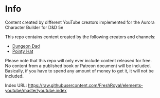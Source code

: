 # Info
Content created by different YouTube creators implemented for the Aurora Character Builder for D&amp;D 5e

This repo contains content created by the following creators and channels:

* [Dungeon Dad](https://www.youtube.com/@DungeonDad)
* [Pointy Hat](https://www.youtube.com/@pointyhatstudios)

Please note that this repo will only ever include content released for free. No content from a published book or Patreon document will be included. Basically, if you have to spend any amount of money to get it, it will not be included.

Index URL: https://raw.githubusercontent.com/FreshRoyal/elements-youtube/master/youtube.index

